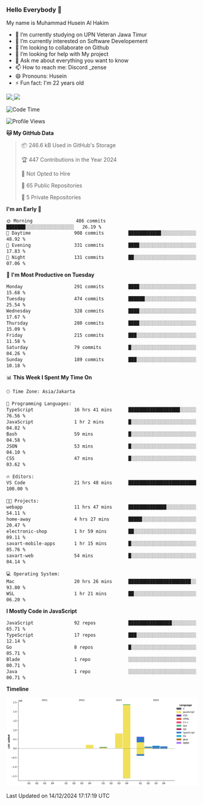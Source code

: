 ### Hello Everybody 👋

My name is Muhammad Husein Al Hakim

- 🔭 I’m currently studying on UPN Veteran Jawa Timur
- 🌱 I’m currently interested on Software Developement
- 👯 I’m looking to collaborate on Github
- 🤔 I’m looking for help with My project
- 💬 Ask me about everything you want to know
- 📫 How to reach me: Discord _zense
- 😄 Pronouns: Husein
- ⚡ Fun fact: I'm 22 years old

<p align="left">
<a href="https://github.com/huseinhq">
  <img height="180em" src="https://github-readme-stats-eight-theta.vercel.app/api?username=huseinhq&show_icons=true&theme=algolia&include_all_commits=true&count_private=true"/>
  <img height="180em" src="https://github-readme-stats-eight-theta.vercel.app/api/top-langs/?username=huseinhq&layout=compact&langs_count=8&theme=algolia"/>
</a>
</p>

<!--START_SECTION:waka-->
![Code Time](http://img.shields.io/badge/Code%20Time-1%2C697%20hrs%2010%20mins-blue)

![Profile Views](http://img.shields.io/badge/Profile%20Views-0-blue)

**🐱 My GitHub Data** 

> 📦 246.6 kB Used in GitHub's Storage 
 > 
> 🏆 447 Contributions in the Year 2024
 > 
> 🚫 Not Opted to Hire
 > 
> 📜 65 Public Repositories 
 > 
> 🔑 5 Private Repositories 
 > 
**I'm an Early 🐤** 

```text
🌞 Morning                486 commits         ███████░░░░░░░░░░░░░░░░░░   26.19 % 
🌆 Daytime                908 commits         ████████████░░░░░░░░░░░░░   48.92 % 
🌃 Evening                331 commits         ████░░░░░░░░░░░░░░░░░░░░░   17.83 % 
🌙 Night                  131 commits         ██░░░░░░░░░░░░░░░░░░░░░░░   07.06 % 
```
📅 **I'm Most Productive on Tuesday** 

```text
Monday                   291 commits         ████░░░░░░░░░░░░░░░░░░░░░   15.68 % 
Tuesday                  474 commits         ██████░░░░░░░░░░░░░░░░░░░   25.54 % 
Wednesday                328 commits         ████░░░░░░░░░░░░░░░░░░░░░   17.67 % 
Thursday                 280 commits         ████░░░░░░░░░░░░░░░░░░░░░   15.09 % 
Friday                   215 commits         ███░░░░░░░░░░░░░░░░░░░░░░   11.58 % 
Saturday                 79 commits          █░░░░░░░░░░░░░░░░░░░░░░░░   04.26 % 
Sunday                   189 commits         ███░░░░░░░░░░░░░░░░░░░░░░   10.18 % 
```


📊 **This Week I Spent My Time On** 

```text
🕑︎ Time Zone: Asia/Jakarta

💬 Programming Languages: 
TypeScript               16 hrs 41 mins      ███████████████████░░░░░░   76.56 % 
JavaScript               1 hr 2 mins         █░░░░░░░░░░░░░░░░░░░░░░░░   04.82 % 
Bash                     59 mins             █░░░░░░░░░░░░░░░░░░░░░░░░   04.58 % 
JSON                     53 mins             █░░░░░░░░░░░░░░░░░░░░░░░░   04.10 % 
CSS                      47 mins             █░░░░░░░░░░░░░░░░░░░░░░░░   03.62 % 

🔥 Editors: 
VS Code                  21 hrs 48 mins      █████████████████████████   100.00 % 

🐱‍💻 Projects: 
webapp                   11 hrs 47 mins      ██████████████░░░░░░░░░░░   54.11 % 
home-away                4 hrs 27 mins       █████░░░░░░░░░░░░░░░░░░░░   20.47 % 
electronic-shop          1 hr 59 mins        ██░░░░░░░░░░░░░░░░░░░░░░░   09.11 % 
savart-mobile-apps       1 hr 15 mins        █░░░░░░░░░░░░░░░░░░░░░░░░   05.76 % 
savart-web               54 mins             █░░░░░░░░░░░░░░░░░░░░░░░░   04.14 % 

💻 Operating System: 
Mac                      20 hrs 26 mins      ███████████████████████░░   93.80 % 
WSL                      1 hr 21 mins        ██░░░░░░░░░░░░░░░░░░░░░░░   06.20 % 
```

**I Mostly Code in JavaScript** 

```text
JavaScript               92 repos            ████████████████░░░░░░░░░   65.71 % 
TypeScript               17 repos            ███░░░░░░░░░░░░░░░░░░░░░░   12.14 % 
Go                       8 repos             █░░░░░░░░░░░░░░░░░░░░░░░░   05.71 % 
Blade                    1 repo              ░░░░░░░░░░░░░░░░░░░░░░░░░   00.71 % 
Java                     1 repo              ░░░░░░░░░░░░░░░░░░░░░░░░░   00.71 % 
```



**Timeline**

![Lines of Code chart](https://raw.githubusercontent.com/HuseinHQ/HuseinHQ/main/assets/bar_graph.png)


 Last Updated on 14/12/2024 17:17:19 UTC
<!--END_SECTION:waka-->
